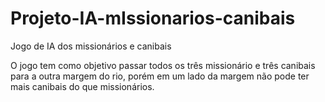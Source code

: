 # Projeto-IA-mIssionarios-canibais

Jogo de IA dos missionários e canibais

O jogo tem como objetivo passar todos os três missionário e três canibais para a outra margem do rio, porém em um lado da margem não pode ter mais canibais do que missionários.
